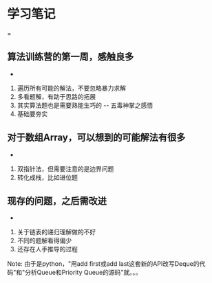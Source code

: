 # 学习笔记
=

## 算法训练营的第一周，感触良多
-
1. 遍历所有可能的解法，不要忽略暴力求解
2. 多看题解，有助于思路的拓展
3. 其实算法题也是需要熟能生巧的 -- 五毒神掌之感悟
4. 基础要夯实

## 对于数组Array，可以想到的可能解法有很多
-
1. 双指针法，但需要注意的是边界问题
2. 转化成栈，比如进位题


## 现存的问题，之后需改进
-
1. 关于链表的递归理解做的不好
2. 不同的题解看得偏少
3. 还存在人手推导的过程

Note:
由于是python，"用add first或add last这套新的API改写Deque的代码"和"分析Queue和Priority Queue的源码"就。。。